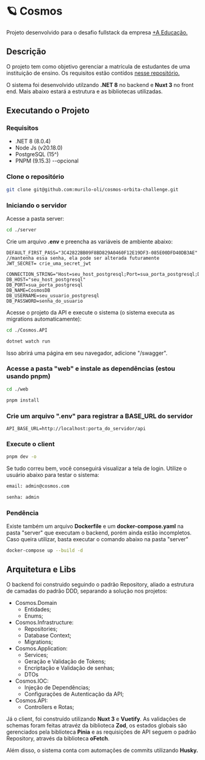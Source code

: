 # 🪐 Cosmos

Projeto desenvolvido para o desafio fullstack da empresa [+A Educação.](https://maisaedu.com.br/)

## Descrição

O projeto tem como objetivo gerenciar a matrícula de estudantes de uma instituição de ensino. Os requisitos estão contídos [nesse repositório.](https://github.com/grupo-a/orbita-challenge-full-stack-web)

O sistema foi desenvolvido utilzando **.NET 8** no backend e **Nuxt 3** no front end. Mais abaixo estará a estrutura e as bibliotecas utilizadas.

## Executando o Projeto

### Requisitos

- .NET 8 (8.0.4)
- Node Js (v20.18.0)
- PostgreSQL (15^)
- PNPM (9.15.3) --opcional

### Clone o repositório

```bash
git clone git@github.com:murilo-oli/cosmos-orbita-challenge.git
```

### Iniciando o servidor

Acesse a pasta server:

```bash
cd ./server
```

Crie um arquivo **.env** e preencha as variáveis de ambiente abaixo:

```env
DEFAULT_FIRST_PASS="3C42822BB09F8BD829A0460F12E19DF3-085E00DFD40DB3AE" //mantenha essa senha, ela pode ser alterada futuramente
JWT_SECRET= crie_uma_secret_jwt

CONNECTION_STRING="Host=seu_host_postgresql;Port=sua_porta_postgresql;Database=CosmosDB;Username=seu_usuario_postgresql;Password=senha_do_usuario"
DB_HOST="seu_host_postgresql"
DB_PORT=sua_porta_postgresql
DB_NAME=CosmosDB
DB_USERNAME=seu_usuario_postgresql
DB_PASSWORD=senha_do_usuario
```

Acesse o projeto da API e execute o sistema (o sistema executa as migrations automaticamente):

```bash
cd ./Cosmos.API

dotnet watch run
```

Isso abrirá uma página em seu navegador, adicione "/swagger".

### Acesse a pasta "web" e instale as dependências (estou usando pnpm)

```bash
cd ./web

pnpm install
```

### Crie um arquivo ".env" para registrar a BASE_URL do servidor

```env
API_BASE_URL=http://localhost:porta_do_servidor/api
```

### Execute o client

```bash
pnpm dev -o
```

Se tudo correu bem, você conseguirá visualizar a tela de login. Utilize o usuário abaixo para testar o sistema:

```bash
email: admin@cosmos.com

senha: admin
```

### Pendência

Existe também um arquivo **Dockerfile** e um **docker-compose.yaml** na pasta "server" que executam o backend, porém ainda estão incompletos. Caso queira utilizar, basta executar o comando abaixo na pasta "server"

```bash
docker-compose up --build -d
```

## Arquitetura e Libs

O backend foi construido seguindo o padrão Repository, aliado a estrutura de camadas do padrão DDD, separando a solução nos projetos:

- Cosmos.Domain
  - Entidades;
  - Enums;
- Cosmos.Infrastructure:
  - Repositories;
  - Database Context;
  - Migrations;
- Cosmos.Application:
  - Services;
  - Geração e Validação de Tokens;
  - Encriptação e Validação de senhas;
  - DTOs
- Cosmos.IOC:
  - Injeção de Dependências;
  - Configurações de Autenticação da API;
- Cosmos.API:
  - Controllers e Rotas;

Já o client, foi construído utilizando **Nuxt 3** e **Vuetify**. As validações de schemas foram feitas atravéz da biblioteca **Zod**, os estados globais são gerenciados pela biblioteca **Pinia** e as requisições de API seguem o padrão Repository, através da biblioteca **oFetch**.

Além disso, o sistema conta com automações de commits utilizando **Husky.**
